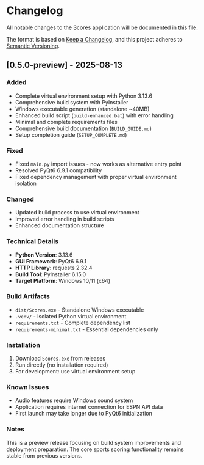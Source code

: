 # Changelog

All notable changes to the Scores application will be documented in this file.

The format is based on [Keep a Changelog](https://keepachangelog.com/en/1.0.0/),
and this project adheres to [Semantic Versioning](https://semver.org/spec/v2.0.0.html).

## [0.5.0-preview] - 2025-08-13

### Added
- Complete virtual environment setup with Python 3.13.6
- Comprehensive build system with PyInstaller
- Windows executable generation (standalone ~40MB)
- Enhanced build script (`build-enhanced.bat`) with error handling
- Minimal and complete requirements files
- Comprehensive build documentation (`BUILD_GUIDE.md`)
- Setup completion guide (`SETUP_COMPLETE.md`)

### Fixed
- Fixed `main.py` import issues - now works as alternative entry point
- Resolved PyQt6 6.9.1 compatibility
- Fixed dependency management with proper virtual environment isolation

### Changed
- Updated build process to use virtual environment
- Improved error handling in build scripts
- Enhanced documentation structure

### Technical Details
- **Python Version**: 3.13.6
- **GUI Framework**: PyQt6 6.9.1
- **HTTP Library**: requests 2.32.4
- **Build Tool**: PyInstaller 6.15.0
- **Target Platform**: Windows 10/11 (x64)

### Build Artifacts
- `dist/Scores.exe` - Standalone Windows executable
- `.venv/` - Isolated Python virtual environment
- `requirements.txt` - Complete dependency list
- `requirements-minimal.txt` - Essential dependencies only

### Installation
1. Download `Scores.exe` from releases
2. Run directly (no installation required)
3. For development: use virtual environment setup

### Known Issues
- Audio features require Windows sound system
- Application requires internet connection for ESPN API data
- First launch may take longer due to PyQt6 initialization

### Notes
This is a preview release focusing on build system improvements and deployment preparation. The core sports scoring functionality remains stable from previous versions.
